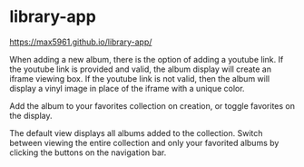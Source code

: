 # library-app
https://max5961.github.io/library-app/

When adding a new album, there is the option of adding a youtube link.  If the youtube link is provided and valid, the album display will create an iframe viewing box.  If the youtube link is not valid, then the album will display a vinyl image in place of the iframe with a unique color.

Add the album to your favorites collection on creation, or toggle favorites on the display.

The default view displays all albums added to the collection.  Switch between viewing the entire collection and only your favorited albums by clicking the buttons on the navigation bar.
